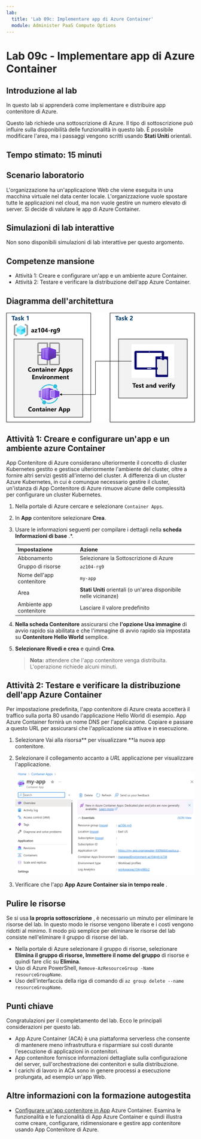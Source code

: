 ```yaml
---
lab:
  title: 'Lab 09c: Implementare app di Azure Container'
  module: Administer PaaS Compute Options
---
```


# Lab 09c - Implementare app di Azure Container

## Introduzione al lab

In questo lab si apprenderà come implementare e distribuire app contenitore di Azure.

Questo lab richiede una sottoscrizione di Azure. Il tipo di sottoscrizione può influire sulla disponibilità delle funzionalità in questo lab. È possibile modificare l'area, ma i passaggi vengono scritti usando **Stati Uniti** orientali.

## Tempo stimato: 15 minuti

## Scenario laboratorio

L'organizzazione ha un'applicazione Web che viene eseguita in una macchina virtuale nel data center locale. L'organizzazione vuole spostare tutte le applicazioni nel cloud, ma non vuole gestire un numero elevato di server. Si decide di valutare le app di Azure Container.

## Simulazioni di lab interattive

Non sono disponibili simulazioni di lab interattive per questo argomento. 

## Competenze mansione

- Attività 1: Creare e configurare un'app e un ambiente azure Container.
- Attività 2: Testare e verificare la distribuzione dell'app Azure Container.

## Diagramma dell'architettura

![Diagramma delle attività.](../media/az104-lab09b-aca-architecture.png)

## Attività 1: Creare e configurare un'app e un ambiente azure Container

App Contenitore di Azure considerano ulteriormente il concetto di cluster Kubernetes gestito e gestisce ulteriormente l'ambiente del cluster, oltre a fornire altri servizi gestiti all'interno del cluster. A differenza di un cluster Azure Kubernetes, in cui è comunque necessario gestire il cluster, un'istanza di App Contenitore di Azure rimuove alcune delle complessità per configurare un cluster Kubernetes.

1. Nella portale di Azure cercare e selezionare `Container Apps`.

1. In **App** contenitore selezionare **Crea**.

1. Usare le informazioni seguenti per compilare i dettagli nella **scheda Informazioni di base** .*.

    | Impostazione | Azione |
    |---|---|
    | Abbonamento | Selezionare la Sottoscrizione di Azure |
    | Gruppo di risorse | `az104-rg9` |
    | Nome dell'app contenitore |  `my-app` |
    | Area    | **Stati Uniti** orientali (o un'area disponibile nelle vicinanze) |
    | Ambiente app contenitore | Lasciare il valore predefinito |

1. **Nella scheda Contenitore** assicurarsi che **l'opzione Usa immagine** di avvio rapido sia abilitata e che l'immagine di avvio rapido sia impostata su **Contenitore Hello World** semplice.

1. **Selezionare Rivedi e crea** e quindi **Crea**.

    >**Nota:** attendere che l'app contenitore venga distribuita. L'operazione richiede alcuni minuti. 
 
## Attività 2: Testare e verificare la distribuzione dell'app Azure Container

Per impostazione predefinita, l'app contenitore di Azure creata accetterà il traffico sulla porta 80 usando l'applicazione Hello World di esempio. App Azure Container fornirà un nome DNS per l'applicazione. Copiare e passare a questo URL per assicurarsi che l'applicazione sia attiva e in esecuzione.

1. Selezionare Vai alla risorsa** per visualizzare **la nuova app contenitore.

1. Selezionare il collegamento accanto a *URL* applicazione per visualizzare l'applicazione.

    ![Screenshot della pagina di panoramica di ACA nel portale.](../media/az104-lab09b-aca-overview.png)

1. Verificare che l'app **App Azure Container sia in tempo reale** .
   
## Pulire le risorse

Se si usa **la propria sottoscrizione** , è necessario un minuto per eliminare le risorse del lab. In questo modo le risorse vengono liberate e i costi vengono ridotti al minimo. Il modo più semplice per eliminare le risorse del lab consiste nell'eliminare il gruppo di risorse del lab. 

+ Nella portale di Azure selezionare il gruppo di risorse, selezionare **Elimina il gruppo di risorse, **Immettere il nome** del gruppo** di risorse e quindi fare clic su **Elimina**.
+ Uso di Azure PowerShell, `Remove-AzResourceGroup -Name resourceGroupName`.
+ Uso dell'interfaccia della riga di comando di `az group delete --name resourceGroupName`.



## Punti chiave

Congratulazioni per il completamento del lab. Ecco le principali considerazioni per questo lab. 

+ App Azure Container (ACA) è una piattaforma serverless che consente di mantenere meno infrastruttura e risparmiare sui costi durante l'esecuzione di applicazioni in contenitori.
+ App contenitore fornisce informazioni dettagliate sulla configurazione del server, sull'orchestrazione dei contenitori e sulla distribuzione. 
+ I carichi di lavoro in ACA sono in genere processi a esecuzione prolungata, ad esempio un'app Web.

## Altre informazioni con la formazione autogestita

+ [Configurare un'app contenitore in App](https://learn.microsoft.com/training/modules/configure-container-app-azure-container-apps/) Azure Container. Esamina le funzionalità e le funzionalità di App Azure Container e quindi illustra come creare, configurare, ridimensionare e gestire app contenitore usando App Contenitore di Azure.
     
